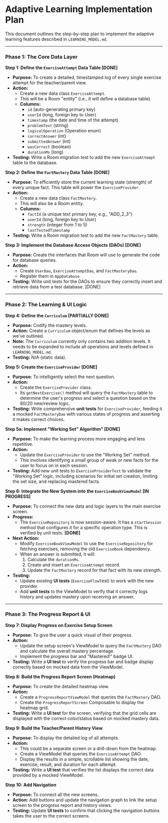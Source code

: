 # Adaptive Learning Implementation Plan

This document outlines the step-by-step plan to implement the adaptive learning features described in `LEARNING_MODEL.md`.

---

### Phase 1: The Core Data Layer

**Step 1: Define the `ExerciseAttempt` Data Table [DONE]**
*   **Purpose:** To create a detailed, timestamped log of every single exercise attempt for the teacher/parent view.
*   **Action:**
    *   Create a new data class `ExerciseAttempt`.
    *   This will be a Room "entity" (i.e., it will define a database table).
    *   **Columns:**
        *   `id` (auto-generating primary key)
        *   `userId` (long, foreign key to User)
        *   `timestamp` (the date and time of the attempt)
        *   `problemText` (string)
        *   `logicalOperation` (Operation enum)
        *   `correctAnswer` (int)
        *   `submittedAnswer` (int)
        *   `wasCorrect` (boolean)
        *   `durationMs` (long)
*   **Testing:** Write a Room migration test to add the new `ExerciseAttempt` table to the database.

**Step 2: Define the `FactMastery` Data Table [DONE]**
*   **Purpose:** To efficiently store the current learning state (strength) of every unique fact. This table will power the `ExerciseProvider`.
*   **Action:**
    *   Create a new data class `FactMastery`.
    *   This will also be a Room entity.
    *   **Columns:**
        *   `factId` (a unique text primary key, e.g., "ADD_2_3")
        *   `userId` (long, foreign key to User)
        *   `strength` (integer from 1 to 5)
        *   `lastTestedTimestamp`
*   **Testing:** Write a Room migration test to add the new `FactMastery` table.

**Step 3: Implement the Database Access Objects (DAOs) [DONE]**
*   **Purpose:** Create the interfaces that Room will use to generate the code for database queries.
*   **Action:**
    *   Create `UserDao`, `ExerciseAttemptDao`, and `FactMasteryDao`.
    *   Register them in `AppDatabase`.
*   **Testing:** Write unit tests for the DAOs to ensure they correctly insert and retrieve data from a test database. [DONE]

---

### Phase 2: The Learning & UI Logic

**Step 4: Define the `Curriculum` [PARTIALLY DONE]**
*   **Purpose:** Codify the mastery levels.
*   **Action:** Create a `Curriculum` object/enum that defines the levels as we've outlined.
*   **Note:** The `Curriculum` currently only contains two addition levels. It needs to be expanded to include all operations and levels defined in `LEARNING_MODEL.md`.
*   **Testing:** N/A (static data).

**Step 5: Create the `ExerciseProvider` [DONE]**
*   **Purpose:** To intelligently select the next question.
*   **Action:**
    *   Create the `ExerciseProvider` class.
    *   Its `getNextExercise()` method will query the `FactMastery` table to determine the user's progress and select a question based on the 80/20 new/review logic.
*   **Testing:** Write comprehensive **unit tests** for `ExerciseProvider`, feeding it a mocked `FactMasteryDao` with various states of progress and asserting it makes correct choices.

**Step 5a: Implement "Working Set" Algorithm" [DONE]**
*   **Purpose:** To make the learning process more engaging and less repetitive.
*   **Action:**
    *   Update the `ExerciseProvider` to use the "Working Set" method.
    *   This involves identifying a small group of weak or new facts for the user to focus on in each session.
*   **Testing:** Add new unit tests to `ExerciseProviderTest` to validate the "Working Set" logic, including scenarios for initial set creation, limiting the set size, and replacing mastered facts.

**Step 6: Integrate the New System into the `ExerciseBookViewModel` [IN PROGRESS]**
*   **Purpose:** To connect the new data and logic layers to the main exercise screen.
*   **Progress:**
    *   The `ExerciseRepository` is now session-aware. It has a `startSession` method that configures it for a specific operation type. This is verified by unit tests. **[DONE]**
*   **Next Action:**
    *   Modify `ExerciseBookViewModel` to use the `ExerciseRepository` for fetching exercises, removing the old `ExerciseBook` dependency.
    *   When an answer is submitted, it will:
        1.  Calculate the `durationMs`.
        2.  Create and insert an `ExerciseAttempt` record.
        3.  Update the `FactMastery` record for that fact with its new strength.
*   **Testing:**
    *   Update existing **UI tests** (`ExerciseFlowT`est) to work with the new provider.
    *   Add **unit tests** to the ViewModel to verify that it correctly logs history and updates mastery upon receiving an answer.

---

### Phase 3: The Progress Report & UI

**Step 7: Display Progress on Exercise Setup Screen**
*   **Purpose:** To give the user a quick visual of their progress.
*   **Action:**
    *   Update the setup screen's ViewModel to query the `FactMastery` DAO and calculate the overall mastery percentage.
    *   Implement the progress bar and "Mastered!" badge UI.
*   **Testing:** Write a **UI test** to verify the progress bar and badge display correctly based on mocked data from the ViewModel.

**Step 8: Build the Progress Report Screen (Heatmap)**
*   **Purpose:** To create the detailed heatmap view.
*   **Action:**
    *   Create a `ProgressReportViewModel` that queries the `FactMastery` DAO.
    *   Create the `ProgressReportScreen` Composable to display the heatmap grid.
*   **Testing:** Write a **UI test** for the screen, verifying that the grid cells are displayed with the correct color/status based on mocked mastery data.

**Step 9: Build the Teacher/Parent History View**
*   **Purpose:** To display the detailed log of all attempts.
*   **Action:**
    *   This could be a separate screen or a drill-down from the heatmap.
    *   Create a ViewModel that queries the `ExerciseAttempt` DAO.
    *   Display the results in a simple, scrollable list showing the date, exercise, result, and duration for each attempt.
*   **Testing:** Write a **UI test** that verifies the list displays the correct data provided by a mocked ViewModel.

**Step 10: Add Navigation**
*   **Purpose:** To connect all the new screens.
*   **Action:** Add buttons and update the navigation graph to link the setup screen to the progress report and history views.
*   **Testing:** Update **UI tests** to confirm that clicking the navigation buttons takes the user to the correct screens.
